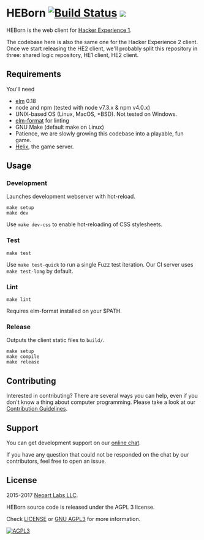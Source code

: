 # HEBorn [![Build Status](https://ci.hackerexperience.com/buildStatus/icon?job=HackerExperience/HEBorn/master)](https://ci.hackerexperience.com/job/HackerExperience/job/HEBorn/job/master) ![](https://tokei.rs/b1/github/hackerexperience/heborn)

HEBorn is the web client for [Hacker Experience 1](https://1.hackerexperience.com).

The codebase here is also the same one for the Hacker Experience 2 client. Once we start releasing the HE2 client, we'll probably split this repository in three: shared logic repository, HE1 client, HE2 client.

## Requirements

You'll need

- [elm](https://elm-lang.org) 0.18
- node and npm (tested with node v7.3.x & npm v4.0.x)
- UNIX-based OS (Linux, MacOS, *BSD). Not tested on Windows.
- [elm-format](https://github.com/avh4/elm-format) for linting
- GNU Make (default make on Linux)
- Patience, we are slowly growing this codebase into a playable, fun game.
- [Helix](https://github.com/HackerExperience/Helix), the game server.

## Usage

### Development

Launches development webserver with hot-reload.

```
make setup
make dev
```

Use `make dev-css` to enable hot-reloading of CSS stylesheets.

### Test

```
make test
```

Use `make test-quick` to run a single Fuzz test iteration. Our CI server uses `make test-long` by default.

### Lint

```
make lint
```

Requires elm-format installed on your $PATH.

### Release

Outputs the client static files to `build/`.

```
make setup
make compile
make release
```

## Contributing

Interested in contributing? There are several ways you can help, even if you don't know a thing about computer programming. Please take a look at our [Contribution Guidelines](CONTRIBUTING.md).

## Support
You can get development support on our [online chat](https://chatops.hackerexperience.com/).

If you have any question that could not be responded on the chat by our
contributors, feel free to open an issue.

## License
2015-2017 [Neoart Labs LLC](https://neoartlabs.com).

HEBorn source code is released under the AGPL 3 license.

Check [LICENSE](LICENSE) or [GNU AGPL3](https://www.gnu.org/licenses/agpl-3.0.en.html)
for more information.

[![AGPL3](https://www.gnu.org/graphics/agplv3-88x31.png)](https://www.gnu.org/licenses/agpl-3.0.en.html)
